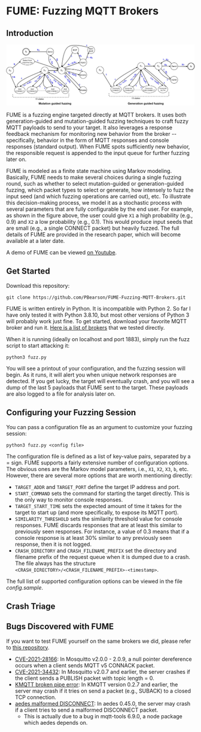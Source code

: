 # FUME: Fuzzing MQTT Brokers

## Introduction

![FUME Markov Models](images/fuzz_algorithm_both.jpg)

FUME is a fuzzing engine targeted directly at MQTT brokers. It uses both generation-guided and mutation-guided fuzzing techniques to craft fuzzy MQTT payloads to send to your target. It also leverages a response feedback mechanism for monitoring new behavior from the broker -- specifically, behavior in the form of MQTT responses and console responses (standard output). When FUME spots sufficiently new behavior, the responsible request is appended to the input queue for further fuzzing later on.

FUME is modeled as a finite state machine using Markov modeling. Basically, FUME needs to make several choices during a single fuzzing round, such as whether to select mutation-guided or generation-guided fuzzing, which packet types to select or generate, how intensely to fuzz the input seed (and which fuzzing operations are carried out), etc. To illustrate this decision-making process, we model it as a stochastic process with several parameters that are fully configurable by the end user. For example, as shown in the figure above, the user could give `X1` a high probability (e.g., 0.9) and `X2` a low probability (e.g., 0.1). This would produce input seeds that are small (e.g., a single CONNECT packet) but heavily fuzzed. The full details of FUME are provided in the research paper, which will become available at a later date.

A demo of FUME can be viewed [on Youtube](https://www.youtube.com/watch?v=99gAayiIcEo).

## Get Started

Download this repository:

```
git clone https://github.com/PBearson/FUME-Fuzzing-MQTT-Brokers.git
```

FUME is written entirely in Python. It is incompatible with Python 2. So far I have only tested it with Python 3.8.10, but most other versions of Python 3 will probably work just fine. To get started, download your favorite MQTT broker and run it. [Here is a list of brokers](https://github.com/PBearson/FUME_Targets) that we tested directly.

When it is running (ideally on localhost and port 1883), simply run the fuzz script to start attacking it:

```
python3 fuzz.py
```

You will see a printout of your configuration, and the fuzzing session will begin. As it runs, it will alert you when unique network responses are detected. If you get lucky, the target will eventually crash, and you will see a dump of the last 5 payloads that FUME sent to the target. These payloads are also logged to a file for analysis later on.

## Configuring your Fuzzing Session

You can pass a configuration file as an argument to customize your fuzzing session:

```
python3 fuzz.py <config file>
```

The configuration file is defined as a list of key-value pairs, separated by a = sign. FUME supports a fairly extensive number of configuration options. The obvious ones are the Markov model parameters, i.e., `X1`, `X2`, `X3`, `b`, etc. However, there are several more options that are worth mentioning directly:

* `TARGET_ADDR` and `TARGET_PORT` define the target IP address and port.
* `START_COMMAND` sets the command for starting the target directly. This is the only way to monitor console responses.
* `TARGET_START_TIME` sets the expected amount of time it takes for the target to start up (and more specifically, to expose its MQTT port).
* `SIMILARITY_THRESHOLD` sets the similarity threshold value for console responses. FUME discards responses that are at least this similar to previously seen responses. For instance, a value of 0.3 means that if a console response is at least 30% similar to any previously seen response, then it is not logged.
* `CRASH_DIRECTORY` and `CRASH_FILENAME_PREFIX` set the directory and filename prefix of the request queue when it is dumped due to a crash. The file always has the structure `<CRASH_DIRECTORY>/<CRASH_FILENAME_PREFIX>-<timestamp>`.

The full list of supported configuration options can be viewed in the file _config.sample_.

## Crash Triage

## Bugs Discovered with FUME

If you want to test FUME yourself on the same brokers we did, please refer to [this repository](https://github.com/PBearson/FUME_Targets).

* [CVE-2021-28166](https://nvd.nist.gov/vuln/detail/CVE-2021-28166): In Mosquitto v2.0.0 - 2.0.9, a null pointer dereference occurs when a client sends MQTT v5 CONNACK packet.
* [CVE-2021-34432](https://nvd.nist.gov/vuln/detail/CVE-2021-34432): In Mosquitto v2.0.7 and earlier, the server crashes if the client sends a PUBLISH packet with topic length = 0.
* [KMQTT broken pipe error](https://github.com/davidepianca98/KMQTT/commit/7a4e31567c1a850e86bdc0660e243e7e6e9a33cf): In KMQTT version 0.2.7 and earlier, the server may crash if it tries on send a packet (e.g., SUBACK) to a closed TCP connection.
* [aedes malformed DISCONNECT](https://github.com/mqttjs/mqtt-packet/pull/107): In aedes 0.45.0, the server may crash if a client tries to send a malformed DISCONNECT packet.
  * This is actually due to a bug in mqtt-tools 6.9.0, a node package which aedes depends on.
